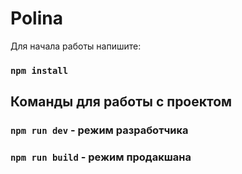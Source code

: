# Polina

Для начала работы напишите:

### `npm install`

## Команды для работы с проектом

### `npm run dev` - режим разработчика

### `npm run build` - режим продакшана
